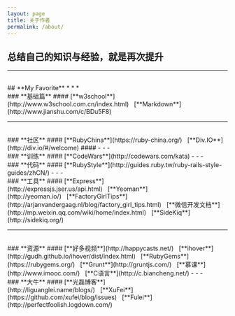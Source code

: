 ```yaml
---
layout: page
title: 关于作者
permalink: /about/
---
```


## 总结自己的知识与经验，就是再次提升
- - -
<br>
## **My Favorite**
* * *
<br/>
### **基础篇**
#### [**w3school**](http://www.w3school.com.cn/index.html)&nbsp;&nbsp;&nbsp;[**Markdown**](http://www.jianshu.com/c/BDu5F8)

- - -
<br/>
### **社区**
#### [**RubyChina**](https://ruby-china.org/)&nbsp;&nbsp;&nbsp;[**Div.IO**](http://div.io/#/welcome)
#### 
- - -
<br/>
### **训练**
#### [**CodeWars**](http://codewars.com/kata)
- - -
<br/>
### **代码**
#### [**RubyStyle**](http://guides.ruby.tw/ruby-rails-style-guides/zhCN/)
- - -
<br/>
### **工具**
#### [**Express**](http://expressjs.jser.us/api.html)&nbsp;&nbsp;&nbsp;[**Yeoman**](http://yeoman.io/)&nbsp;&nbsp;&nbsp;[**FactoryGirlTips**](http://arjanvandergaag.nl/blog/factory_girl_tips.html)&nbsp;&nbsp;&nbsp;[**微信开发文档**](http://mp.weixin.qq.com/wiki/home/index.html)&nbsp;&nbsp;&nbsp;[**SideKiq**](http://sidekiq.org/)

- - -
<br/>
### **资源**
#### [**好多视频**](http://happycasts.net/)&nbsp;&nbsp;&nbsp;[**ihover**](http://gudh.github.io/ihover/dist/index.html)&nbsp;&nbsp;&nbsp;[**RubyGems**](https://rubygems.org/)&nbsp;&nbsp;&nbsp;[**Grunt**](http://gruntjs.com/)&nbsp;&nbsp;&nbsp;[**慕课**](http://www.imooc.com/)&nbsp;&nbsp;&nbsp;[**C语言**](http://c.biancheng.net/)
- - -
<br/>
### **大牛**
#### [**光磊博客**](http://liguanglei.name/blogs/)&nbsp;&nbsp;&nbsp;[**XuFei**](https://github.com/xufei/blog/issues)&nbsp;&nbsp;&nbsp;[**Fulei**](http://perfectfoolish.logdown.com/)

